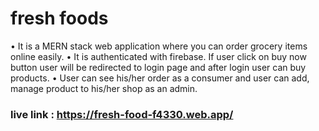 # fresh foods

• It is a MERN stack web application where you can order grocery items online easily.
• It is authenticated with firebase. If user click on buy now button user will be redirected to login page and after login user can buy products.
• User can see his/her order as a consumer and user can add, manage product to his/her shop as an admin.

### live link : https://fresh-food-f4330.web.app/

